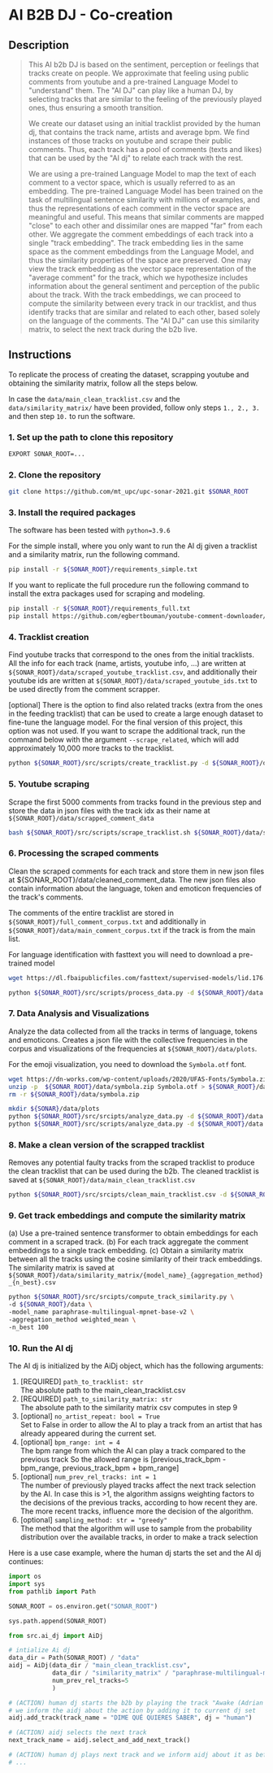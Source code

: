 
# AI B2B DJ - Co-creation

## Description

> This AI b2b DJ is based on the sentiment, perception or feelings that tracks create on people. We approximate that feeling using public comments from youtube and a pre-trained Language Model to "understand" them. The "AI DJ" can play like a human DJ, by selecting tracks that are similar to the feeling of the previously played ones, thus ensuring a smooth transition.
>
> We create our dataset using an initial tracklist provided by the human dj, that contains the track name, artists and average bpm. We find instances of those tracks on youtube and scrape their public comments. Thus, each track has a pool of comments (texts and likes) that can be used by the "AI dj" to relate each track with the rest.
>
> We are using a pre-trained Language Model to map the text of each comment to a vector space, which is usually referred to as an embedding. The pre-trained Language Model has been trained on the task of multilingual sentence similarity with millions of examples, and thus the representations of each comment in the vector space are meaningful and useful. This means that similar comments are mapped "close" to each other and dissimilar ones are mapped "far" from each other. We aggregate the comment embeddings of each track into a single "track embedding". The track embedding lies in the same space as the comment embeddings from the Language Model, and thus the similarity properties of the space are preserved. One may view the track embedding as the vector space representation of the "average comment" for the track, which we hypothesize includes information about the general sentiment and perception of the public about the track. With the track embeddings, we can proceed to compute the similarity between every track in our tracklist, and thus identify tracks that are similar and related to each other, based solely on the language of the comments. The "AI DJ" can use this similarity matrix, to select the next track during the b2b live.
>

## Instructions

To replicate the process of creating the dataset, scrapping youtube and obtaining the similarity matrix, follow all the steps below.

In case the `data/main_clean_tracklist.csv` and the `data/similarity_matrix/` have been provided, follow only steps `1., 2., 3.` and then step `10.` to run the software.

### 1. Set up the path to clone this repository

```bash
EXPORT SONAR_ROOT=...
```

### 2. Clone the repository

```bash
git clone https://github.com/mt_upc/upc-sonar-2021.git $SONAR_ROOT
```

### 3. Install the required packages

The software has been tested with `python=3.9.6`

For the simple install, where you only want to run the AI dj given a tracklist and a similarity matrix, run the following command.

```bash
pip install -r ${SONAR_ROOT}/requirements_simple.txt
```

If you want to replicate the full procedure run the following command to install the extra packages used for scraping and modeling.

```bash
pip install -r ${SONAR_ROOT}/requirements_full.txt
pip install https://github.com/egbertbouman/youtube-comment-downloader/archive/master.zip
```

### 4. Tracklist creation

Find youtube tracks that correspond to the ones from the initial tracklists. All the info for each track (name, artists, youtube info, ...) are written at `${SONAR_ROOT}/data/scraped_youtube_tracklist.csv`, and additionally their youtube ids are written at `${SONAR_ROOT}/data/scraped_youtube_ids.txt` to be used directly from the comment scrapper.

[optional] There is the option to find also related tracks (extra from the ones in the feeding tracklist) that can be used to create a large enough dataset to fine-tune the language model. For the final version of this project, this option was not used. If you want to scrape the additional track, run the command below with the argument `--scrape_related`, which will add approximately 10,000 more tracks to the tracklist.

```bash
python ${SONAR_ROOT}/src/scripts/create_tracklist.py -d ${SONAR_ROOT}/data
```

### 5. Youtube scraping

Scrape the first 5000 comments from tracks found in the previous step and store the data in json files with the track idx as their name at `${SONAR_ROOT}/data/scrapped_comment_data`

```bash
bash ${SONAR_ROOT}/src/scripts/scrape_tracklist.sh ${SONAR_ROOT}/data/scraped_youtube_ids.txt ${SONAR}/data/scraped_comment_data 5000
```

### 6. Processing the scraped comments

Clean the scraped comments for each track and store them in new json files at ${SONAR_ROOT}/data/cleaned_comment_data. The new json files also contain information about the language, token and emoticon frequencies of the track's comments.

The comments of the entire tracklist are stored in `${SONAR_ROOT}/full_comment_corpus.txt` and additionally in `${SONAR_ROOT}/data/main_comment_corpus.txt` if the track is from the main list.

For language identification with fasttext you will need to download a pre-trained model

```bash
wget https://dl.fbaipublicfiles.com/fasttext/supervised-models/lid.176.bin -O ${SONAR_ROOT}/data/fasttext_model_lid_176.bin
```

```bash
python ${SONAR_ROOT}/src/scripts/process_data.py -d ${SONAR_ROOT}/data
```

### 7. Data Analysis and Visualizations

Analyze the data collected from all the tracks in terms of language, tokens and emoticons. Creates a json file with the collective frequencies in the corpus and visualizations of the frequencies at `${SONAR_ROOT}/data/plots`.

For the emoji visualization, you need to download the `Symbola.otf` font.

```bash
wget https://dn-works.com/wp-content/uploads/2020/UFAS-Fonts/Symbola.zip -O ${SONAR_ROOT}/data/symbola.zip
unzip -p  ${SONAR_ROOT}/data/symbola.zip Symbola.otf > ${SONAR_ROOT}/data/Symbola.otf
rm -r ${SONAR_ROOT}/data/symbola.zip
```

```bash
mkdir ${SONAR}/data/plots
python ${SONAR_ROOT}/src/srcipts/analyze_data.py -d ${SONAR_ROOT}/data -l main
python ${SONAR_ROOT}/src/scripts/analyze_data.py -d ${SONAR_ROOT}/data -l full
```

### 8. Make a clean version of the scrapped tracklist

Removes any potential faulty tracks from the scraped tracklist to produce the clean tracklist that can be used during the b2b. The cleaned tracklist is saved at `${SONAR_ROOT}/data/main_clean_tracklist.csv`

```bash
python ${SONAR_ROOT}/src/srcipts/clean_main_tracklist.csv -d ${SONAR_ROOT}/data
```

### 9. Get track embeddings and compute the similarity matrix

(a) Use a pre-trained sentence transformer to obtain embeddings for each comment in a scraped track.
(b) For each track aggregate the comment embeddings to a single track embedding.
(c) Obtain a similarity matrix between all the tracks using the cosine similarity of their track embeddings. The similarity matrix is saved at `${SONAR_ROOT}/data/similarity_matrix/{model_name}_{aggregation_method}_{n_best}.csv`

```bash
python ${SONAR_ROOT}/src/srcipts/compute_track_similarity.py \
-d ${SONAR_ROOT}/data \
-model_name paraphrase-multilingual-mpnet-base-v2 \
-aggregation_method weighted_mean \
-n_best 100
```

### 10. Run the AI dj

The AI dj is initialized by the AiDj object, which has the following arguments:
1. [REQUIRED] `path_to_tracklist: str` \
     The absolute path to the main_clean_tracklist.csv
2. [REQUIRED] `path_to_similarity_matrix: str` \
    The absolute path to the similarity matrix csv computes in step 9
3. [optional] `no_artist_repeat: bool = True` \
    Set to False in order to allow the AI to play a track from an artist
    that has already appeared during the current set.
4. [optional] `bpm_range: int = 4` \
    The bpm range from which the AI can play a track compared to the previous track
    So the allowed range is [previous_track_bpm - bpm_range, previous_track_bpm + bpm_range]
5. [optional] `num_prev_rel_tracks: int = 1` \
    The number of previously played tracks affect the next track selection by the AI.
    In case this is >1, the algorithm assigns weighting factors to the decisions of the previous tracks, according to how recent they are. The more recent tracks, influence more the decision of the algorithm.
6. [optional] `sampling_method: str = "greedy"` \
    The method that the algorithm will use to sample from the probability distribution over the available tracks, in order to make a track selection

Here is a use case example, where the human dj starts the set and the AI dj continues:

```python
import os
import sys
from pathlib import Path

SONAR_ROOT = os.environ.get("SONAR_ROOT")

sys.path.append(SONAR_ROOT)

from src.ai_dj import AiDj

# intialize Ai dj
data_dir = Path(SONAR_ROOT) / "data"
aidj = AiDj(data_dir / "main_clean_tracklist.csv",
            data_dir / "similarity_matrix" / "paraphrase-multilingual-mpnet-base-v2_weighted_mean_100.csv",
            num_prev_rel_tracks=5
            )

# (ACTION) human dj starts the b2b by playing the track "Awake (Adrian B Remix)"
# we inform the aidj about the action by adding it to current dj set
aidj.add_track(track_name = "DIME QUÉ QUIERES SABER", dj = "human")

# (ACTION) aidj selects the next track
next_track_name = aidj.select_and_add_next_track()

# (ACTION) human dj plays next track and we inform aidj about it as before
# ...
```
